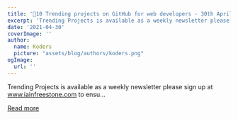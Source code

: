 ```yaml
---
title: '🚀10 Trending projects on GitHub for web developers - 30th April 2021'
excerpt: 'Trending Projects is available as a weekly newsletter please sign up at www.iainfreestone.com to ensu...'
date: '2021-04-30'
coverImage: ''
author:
  name: Koders
  picture: "assets/blog/authors/koders.png"
ogImage:
  url: ''
---
```


Trending Projects is available as a weekly newsletter please sign up at www.iainfreestone.com to ensu...

[Read more](https://dev.to/iainfreestone/10-trending-projects-on-github-for-web-developers-30th-april-2021-efn)
